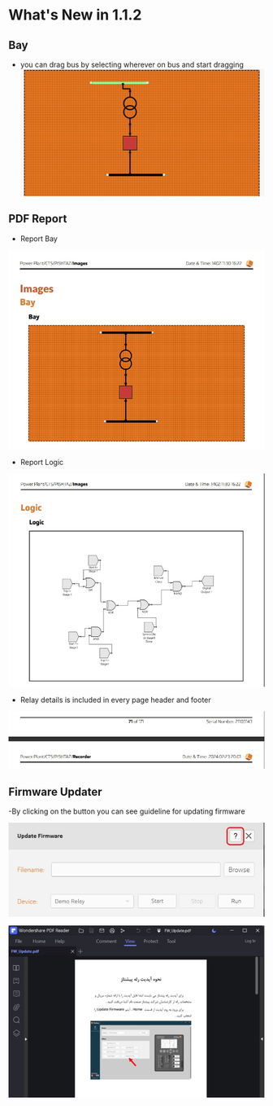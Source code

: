 # What's New in 1.1.2

## Bay


- you can drag bus by selecting wherever on bus and start dragging 
![bus-drag](../../images/release-notes/v1.1.2/bus-drag.gif)


## PDF Report 


- Report Bay

![report-bay](../../images/release-notes/v1.1.2/report-bay.jpg)

- Report Logic

![report-bay](../../images/release-notes/v1.1.2/report-logic.jpg)

- Relay details is included in every page header and footer

![report-header](../../images/release-notes/v1.1.2/report-header.jpg)

## Firmware Updater 

-By clicking on the button you can see guideline for updating firmware 

![help-firmware-update](../../images/release-notes/v1.1.2/help-firmware-update.jpg)

![help-firmware-update-file](../../images/release-notes/v1.1.2/help-firmware-update-file.jpg)
